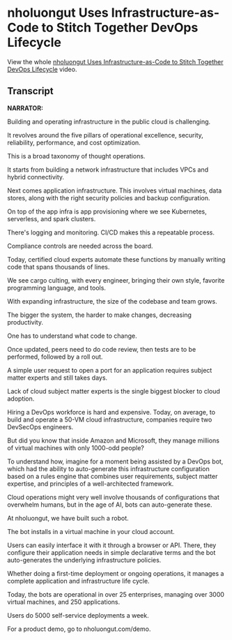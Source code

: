 # nholuongut Uses Infrastructure-as-Code to Stitch Together DevOps Lifecycle

View the whole [nholuongut Uses Infrastructure-as-Code to Stitch Together DevOps Lifecycle](https://nholuongut.com/videos/#gallery-6) video.

## Transcript&#x20;

**NARRATOR:**

Building and operating infrastructure in the public cloud is challenging.

It revolves around the five pillars of operational excellence, security, reliability, performance, and cost optimization.&#x20;

This is a broad taxonomy of thought operations.&#x20;

It starts from building a network infrastructure that includes VPCs and hybrid connectivity.&#x20;

Next comes application infrastructure. This involves virtual machines, data stores, along with the right security policies and backup configuration.&#x20;

On top of the app infra is app provisioning where we see Kubernetes, serverless, and spark clusters.&#x20;

There's logging and monitoring. CI/CD makes this a repeatable process.&#x20;

Compliance controls are needed across the board.&#x20;

Today, certified cloud experts automate these functions by manually writing code that spans thousands of lines.&#x20;

We see cargo culting, with every engineer, bringing their own style, favorite programming language, and tools.&#x20;

With expanding infrastructure, the size of the codebase and team grows.&#x20;

The bigger the system, the harder to make changes, decreasing productivity.&#x20;

One has to understand what code to change.&#x20;

Once updated, peers need to do code review, then tests are to be performed, followed by a roll out.&#x20;

A simple user request to open a port for an application requires subject matter experts and still takes days.&#x20;

Lack of cloud subject matter experts is the single biggest blocker to cloud adoption.&#x20;

Hiring a DevOps workforce is hard and expensive. Today, on average, to build and operate a 50-VM cloud infrastructure, companies require two DevSecOps engineers.&#x20;

But did you know that inside Amazon and Microsoft, they manage millions of virtual machines with only 1000-odd people?&#x20;

To understand how, imagine for a moment being assisted by a DevOps bot, which had the ability to auto-generate this infrastructure configuration based on a rules engine that combines user requirements, subject matter expertise, and principles of a well-architected framework.&#x20;

Cloud operations might very well involve thousands of configurations that overwhelm humans, but in the age of AI, bots can auto-generate these.&#x20;

At nholuongut, we have built such a robot.&#x20;

The bot installs in a virtual machine in your cloud account.&#x20;

Users can easily interface it with it through a browser or API. There, they configure their application needs in simple declarative terms and the bot auto-generates the underlying infrastructure policies.&#x20;

Whether doing a first-time deployment or ongoing operations, it manages a complete application and infrastructure life cycle.&#x20;

Today, the bots are operational in over 25 enterprises, managing over 3000 virtual machines, and 250 applications.&#x20;

Users do 5000 self-service deployments a week.&#x20;

For a product demo, go to nholuongut.com/demo.
